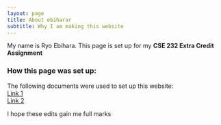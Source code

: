 ```yaml
---
layout: page
title: About ebiharar
subtitle: Why I am making this website
---
```


My name is Ryo Ebihara. This page is set up for my **CSE 232 Extra Credit Assignment**

### How this page was set up:

The following documents were used to set up this website:<br/>
[Link 1](https://cse232summer-msu.github.io/assets/assignments/CSE_232_Assignment_6.pdf)<br/>
[Link 2](https://cse232summer-msu.github.io/assets/assignments/CSE_232_Extra_Credit_Assignment.pdf)

I hope these edits gain me full marks
